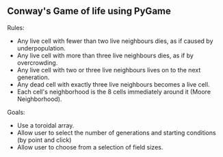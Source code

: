 ## Conway's Game of life using PyGame

Rules:
- Any live cell with fewer than two live neighbours dies, as if caused by underpopulation.
- Any live cell with more than three live neighbours dies, as if by overcrowding.
- Any live cell with two or three live neighbours lives on to the next generation.
- Any dead cell with exactly three live neighbours becomes a live cell.
- Each cell's neighborhood is the 8 cells immediately around it (Moore Neighborhood).

Goals: 
- Use a toroidal array. 
- Allow user to select the number of generations and starting conditions (by point and click)
- Allow user to choose from a selection of field sizes.
